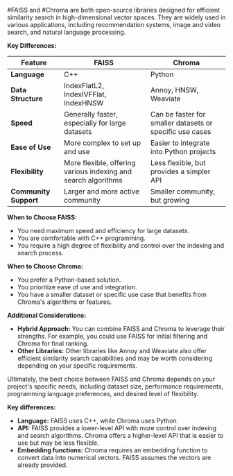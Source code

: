 #FAISS and #Chroma are both open-source libraries designed for efficient similarity search in high-dimensional vector spaces. They are widely used in various applications, including recommendation systems, image and video search, and natural language processing.

**Key Differences:**

|Feature|FAISS|Chroma|
|---|---|---|
|**Language**|C++|Python|
|**Data Structure**|IndexFlatL2, IndexIVFFlat, IndexHNSW|Annoy, HNSW, Weaviate|
|**Speed**|Generally faster, especially for large datasets|Can be faster for smaller datasets or specific use cases|
|**Ease of Use**|More complex to set up and use|Easier to integrate into Python projects|
|**Flexibility**|More flexible, offering various indexing and search algorithms|Less flexible, but provides a simpler API|
|**Community Support**|Larger and more active community|Smaller community, but growing|

**When to Choose FAISS:**

- You need maximum speed and efficiency for large datasets.
- You are comfortable with C++ programming.
- You require a high degree of flexibility and control over the indexing and search process.

**When to Choose Chroma:**

- You prefer a Python-based solution.
- You prioritize ease of use and integration.
- You have a smaller dataset or specific use case that benefits from Chroma's algorithms or features.

**Additional Considerations:**

- **Hybrid Approach:** You can combine FAISS and Chroma to leverage their strengths. For example, you could use FAISS for initial filtering and Chroma for final ranking.
- **Other Libraries:** Other libraries like Annoy and Weaviate also offer efficient similarity search capabilities and may be worth considering depending on your specific requirements.

Ultimately, the best choice between FAISS and Chroma depends on your project's specific needs, including dataset size, performance requirements, programming language preferences, and desired level of flexibility.

**Key differences:**

- **Language:** FAISS uses C++, while Chroma uses Python.
- **API:** FAISS provides a lower-level API with more control over indexing and search algorithms. Chroma offers a higher-level API that is easier to use but may be less flexible.
- **Embedding functions:** Chroma requires an embedding function to convert data into numerical vectors. FAISS assumes the vectors are already provided.